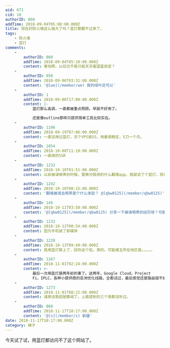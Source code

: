 ```yaml
---
aid: 671
cid: 18
authorID: 860
addTime: 2018-09-04T05:08:00.000Z
title: 现在的防火墙这么强大了吗？蓝灯都翻不过来了。
tags:
    - 防火墙
    - 蓝灯
comments:
    -
        authorID: 860
        addTime: 2018-09-04T05:10:00.000Z
        content: 害怕啊，以后岂不是只能天天看国富民安？
    -
        authorID: 950
        addTime: 2018-09-06T03:31:00.000Z
        content: '@[we](/member/we) 我的绿叶还可以'
    -
        authorID: 1
        addTime: 2018-09-06T17:09:00.000Z
        content: |-
            蓝灯那么高调，一直都被重点照顾。早就不好用了。

            还是像outline那样只提供简单工具比较实在。
    -
        authorID: 1196
        addTime: 2018-09-19T07:06:00.000Z
        content: 一直没用过蓝灯，买个VPS装SS，用着很稳定，5刀一个月。
    -
        authorID: 1054
        addTime: 2018-10-08T11:19:00.000Z
        content: 一直用的SSR
    -
        authorID: 1232
        addTime: 2018-10-10T01:51:00.000Z
        content: 以前被请喝茶的时候，警察问我用的什么翻墙app，我就说了个蓝灯，现在每次想起都觉得好笑
    -
        authorID: 1242
        addTime: 2018-10-10T08:15:00.000Z
        content: '翻墙被请去喝茶是个什么体验？ @[qbw0125](/member/qbw0125)'
    -
        authorID: 149
        addTime: 2018-10-11T03:50:00.000Z
        content: '@[qbw0125](/member/qbw0125) 分享一下被请喝茶的经历呀？可能是因为什么被喝茶'
    -
        authorID: 1232
        addTime: 2018-10-12T00:54:00.000Z
        content: 因为手机装了郭媒体
    -
        authorID: 1228
        addTime: 2018-10-13T09:49:00.000Z
        content: 我用蓝灯联上了，回你这个贴，真的。可能楼主所在地区是。。。。。。
    -
        authorID: 1267
        addTime: 2018-11-01T02:24:00.000Z
        content: >-
            最后一次用蓝灯是两年前的事了。这两年，Google Cloud，Project
            Fi，IPLC，各种小提供商的亚洲优化线路，全都试过，最后感觉还是路由就不经过GFW的（Fi和IPLC）能给人安宁。
    -
        authorID: 1273
        addTime: 2018-11-01T08:22:00.000Z
        content: 请原谅我孤陋寡闻了。上面提到的三个我都没听过。
    -
        authorID: 860
        addTime: 2018-11-17T10:17:00.000Z
        content: '@[s](/member/s) 新疆'
date: 2018-11-17T10:17:00.000Z
category: 梯子
---
```


今天试了试，用蓝灯都访问不了这个网站了。
